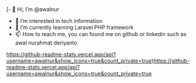 [- 👋 Hi, I’m @awalnur
- 👀 I’m interested in tech information
- 🌱 I’m currently learning Laravel PHP framework
- 📫 How to reach me, you can found me on github or linkedin such as awal nurahmat deriyanto

https://github-readme-stats.vercel.app/api?username=awalnur&show_icons=true&count_private=true)https://github-readme-stats.vercel.app/api?username=awalnur&show_icons=true&count_private=true
